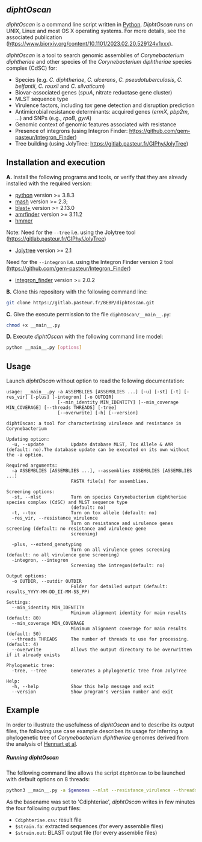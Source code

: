 ## _diphtOscan_

_diphtOscan_ is a command line script written in [Python](https://www.python.org/). _DiphtOscan_ runs on UNIX, Linux and most OS X operating systems.
For more details, see the associated publication (https://www.biorxiv.org/content/10.1101/2023.02.20.529124v1xxx).

_diphtOscan_ is a tool to search genomic assemblies of _Corynebacterium diphtheriae_ and other species of the _Corynebacterium diphtheriae_ species complex (CdSC) for:
* Species (e.g. _C. diphtheriae_, _C. ulcerans_, _C. pseudotuberculosis_, _C. belfantii_, _C. rouxii_ and _C. silvaticum_)
* Biovar-associated genes (_spuA_, nitrate reductase gene cluster)
* MLST sequence type
* Virulence factors, including _tox_ gene detection and disruption prediction
* Antimicrobial resistance determinants: acquired genes (_ermX_, _pbp2m_, …) and SNPs (e.g., _rpoB_, _gyrA_)
* Genomic context of genomic features associated with resistance
* Presence of integrons (using Integron Finder: https://github.com/gem-pasteur/Integron_Finder) 
* Tree building (using JolyTree: https://gitlab.pasteur.fr/GIPhy/JolyTree)

## Installation and execution

**A.** Install the following programs and tools, or verify that they are already installed with the required version:
* [python](https://www.python.org/) version >= 3.8.3
* [mash](http://mash.readthedocs.io/en/latest/) version >= 2.3; 
* [blast+](https://blast.ncbi.nlm.nih.gov/Blast.cgi?PAGE_TYPE=BlastDocs&DOC_TYPE=Download) version >= 2.13.0
* [amrfinder](https://github.com/ncbi/amr/wiki) version >= 3.11.2
* [hmmer](http://hmmer.org/)

Note: 
Need for the `--tree` i.e. using the Jolytree tool (https://gitlab.pasteur.fr/GIPhy/JolyTree)
* [Jolytree](https://gitlab.pasteur.fr/GIPhy/JolyTree) version >= 2.1

Need for the `--integron` i.e. using the Integron Finder version 2 tool (https://github.com/gem-pasteur/Integron_Finder)

* [integron_finder](https://github.com/gem-pasteur/Integron_Finder) version >= 2.0.2


**B.** Clone this repository with the following command line:
```bash
git clone https://gitlab.pasteur.fr/BEBP/diphtoscan.git
```

**C.** Give the execute permission to the file `diphtOscan/__main__.py`:
```bash
chmod +x __main__.py
```

**D.** Execute _diphtOscan_ with the following command line model:
```bash
python __main__.py [options]
```

## Usage

Launch _diphtOscan_ without option to read the following documentation:

```
usage: __main__.py -a ASSEMBLIES [ASSEMBLIES ...] [-u] [-st] [-t] [-res_vir] [-plus] [-integron] [-o OUTDIR]
                   [--min_identity MIN_IDENTITY] [--min_coverage MIN_COVERAGE] [--threads THREADS] [-tree] 
                   [--overwrite] [-h] [--version]

diphtOscan: a tool for characterising virulence and resistance in Corynebacterium

Updating option:
  -u, --update          Update database MLST, Tox Allele & AMR (default: no).The database update can be executed on its own without the -a option.

Required arguments:
  -a ASSEMBLIES [ASSEMBLIES ...], --assemblies ASSEMBLIES [ASSEMBLIES ...]
                        FASTA file(s) for assemblies.

Screening options:
  -st, --mlst           Turn on species Corynebacterium diphtheriae species complex (CdSC) and MLST sequence type
                        (default: no)
  -t, --tox             Turn on tox allele (default: no)
  -res_vir, --resistance_virulence
                        Turn on resistance and virulence genes screening (default: no resistance and virulence gene
                        screening)
 
  -plus, --extend_genotyping
                        Turn on all virulence genes screening (default: no all virulence gene screening)
  -integron, --integron
                        Screening the intregon(default: no)

Output options:
  -o OUTDIR, --outdir OUTDIR
                        Folder for detailed output (default: results_YYYY-MM-DD_II-MM-SS_PP)

Settings:
  --min_identity MIN_IDENTITY
                        Minimum alignment identity for main results (default: 80)
  --min_coverage MIN_COVERAGE
                        Minimum alignment coverage for main results (default: 50)
  --threads THREADS     The number of threads to use for processing. (default: 4)
  --overwrite           Allows the output directory to be overwritten if it already exists

Phylogenetic tree:
  -tree, --tree         Generates a phylogenetic tree from JolyTree

Help:
  -h, --help            Show this help message and exit
  --version             Show program's version number and exit
```

## Example

In order to illustrate the usefulness of _diphtOscan_ and to describe its output files, the following use case example describes its usage for inferring a phylogenetic tree of _Corynebacterium diphtheriae_ genomes derived from the analysis of [Hennart et al](https://peercommunityjournal.org/articles/10.24072/pcjournal.307/).

##### Running _diphtOscan_

The following command line allows the script `diphtOscan` to be launched with default options on 8 threads:
```bash
python3 __main__.py -a $genomes --mlst --resistance_virulence --threads 8 -o Cdiphteriae
```

As the basename was set to 'Cdiphteriae', _diphtOscan_ writes in few minutes the four following output files:

* `Cdiphteriae.csv`: result file 
* `$strain.fa`: extracted sequences (for every assemblie files) 
* `$strain.out`: BLAST output file (for every assemblie files) 





